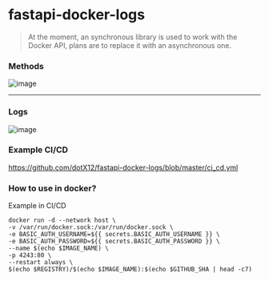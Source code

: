# fastapi-docker-logs

> At the moment, an synchronous library is used to work with the Docker API, plans are to replace it with an asynchronous one.

### Methods
![image](https://user-images.githubusercontent.com/64792903/159360254-62f73e42-3cf6-4a97-ad18-5245b1fa9f63.png)

--- 
### Logs
![image](https://user-images.githubusercontent.com/64792903/159360978-3dc803cb-16ee-4d00-bbba-21d9a3119f07.png)


### Example CI/CD
https://github.com/dotX12/fastapi-docker-logs/blob/master/ci_cd.yml


### How to use in docker?
Example in CI/CD

```
docker run -d --network host \
-v /var/run/docker.sock:/var/run/docker.sock \
-e BASIC_AUTH_USERNAME=${{ secrets.BASIC_AUTH_USERNAME }} \
-e BASIC_AUTH_PASSWORD=${{ secrets.BASIC_AUTH_PASSWORD }} \
--name $(echo $IMAGE_NAME) \
-p 4243:80 \
--restart always \
$(echo $REGISTRY)/$(echo $IMAGE_NAME):$(echo $GITHUB_SHA | head -c7)
```
